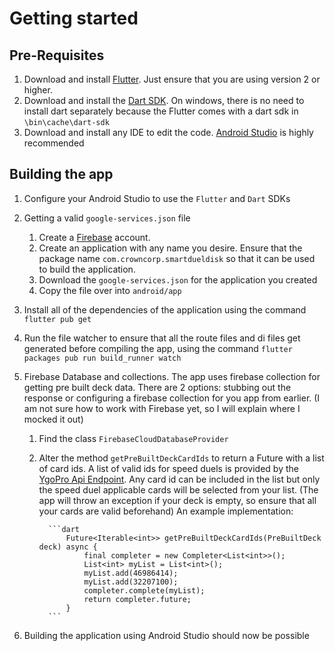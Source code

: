 # Getting started

## Pre-Requisites

1. Download and install [Flutter](https://flutter.dev/docs/get-started/install). Just ensure that you are using version 2 or higher.
1. Download and install the [Dart SDK](https://dart.dev/get-dart). On windows, there is no need to install dart separately because the Flutter comes with a dart sdk in `\bin\cache\dart-sdk`
1. Download and install any IDE to edit the code. [Android Studio](https://developer.android.com/studio/install) is highly recommended

## Building the app

1. Configure your Android Studio to use the `Flutter` and `Dart` SDKs
1. Getting a valid `google-services.json` file
    1. Create a [Firebase](https://console.firebase.google.com) account.
    1. Create an application with any name you desire. Ensure that the package name `com.crowncorp.smartdueldisk` so that it can be used to build the application.
    1. Download the `google-services.json` for the application you created
    1. Copy the file over into `android/app`
1. Install all of the dependencies of the application using the command `flutter pub get`
1. Run the file watcher to ensure that all the route files and di files get generated before compiling the app, using the command `flutter packages pub run build_runner watch`
1. Firebase Database and collections. The app uses firebase collection for getting pre built deck data. There are 2 options: stubbing out the response or configuring a firebase collection for you app from earlier. (I am not sure how to work with Firebase yet, so I will explain where I mocked it out)

    1. Find the class `FirebaseCloudDatabaseProvider`
    1. Alter the method `getPreBuiltDeckCardIds` to return a Future with a list of card ids. A list of valid ids for speed duels is provided by the [YgoPro Api Endpoint](https://db.ygoprodeck.com/api/v7/cardinfo.php?format=Speed%20Duel). Any card id can be included in the list but only the speed duel applicable cards will be selected from your list. (The app will throw an exception if your deck is empty, so ensure that all your cards are valid beforehand)
        An example implementation:

             ```dart
                 Future<Iterable<int>> getPreBuiltDeckCardIds(PreBuiltDeck deck) async {
                     final completer = new Completer<List<int>>();
                     List<int> myList = List<int>();
                     myList.add(46986414);
                     myList.add(32207100);
                     completer.complete(myList);
                     return completer.future;
                 }
             ```
1. Building the application using Android Studio should now be possible

